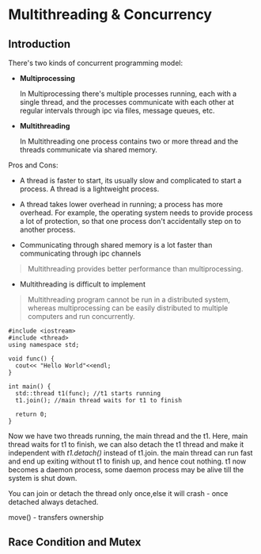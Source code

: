 # Multithreading & Concurrency
## Introduction

There's two kinds of concurrent programming model:
* **Multiprocessing**
  
  In Multiprocessing there's multiple processes running, each with a single thread, and the processes communicate with each other at regular intervals through ipc via files, message queues, etc. 
* **Multithreading**

  In Multithreading one process contains two or more thread and the threads communicate via shared memory.

Pros and Cons:

- A thread is faster to start, its usually slow and complicated to start a process. A thread is a lightweight process.

- A thread takes lower overhead in running; a process has more overhead. For example, the operating system needs to provide process a lot of protection, so that one process don't accidentally step on to another process.

- Communicating through shared memory is a lot faster than communicating through ipc channels

> Multithreading provides better performance than multiprocessing.
 
- Multithreading is difficult to implement
> Multithreading program cannot be run in a distributed system, whereas multiprocessing can be easily distributed to multiple computers and run concurrently.


```
#include <iostream>
#include <thread>
using namespace std;

void func() {
  cout<< "Hello World"<<endl;
}

int main() {
  std::thread t1(func); //t1 starts running
  t1.join(); //main thread waits for t1 to finish

  return 0;
}
```

Now we have two threads running, the main thread and the t1. Here, main thread waits for t1 to finish, we can also detach the t1 thread and make it independent with *t1.detach()* instead of t1.join. the main thread can run fast and end up exiting without t1 to finish up, and hence cout nothing. t1 now becomes a daemon process, some daemon process may be alive till the system is shut down. 

You can join or detach the thread only once,else it will crash - once detached always detached.

move() - transfers ownership

## Race Condition and Mutex








